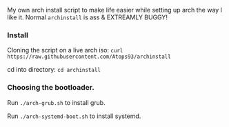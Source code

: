My own arch install script to make life easier while setting up arch the way I like it. Normal `archinstall` is ass & EXTREAMLY BUGGY!

### Install
Cloning the script on a live arch iso: `curl https://raw.githubusercontent.com/Atops93/archinstall`

cd into directory:
`cd archinstall`

### Choosing the bootloader.
Run `./arch-grub.sh` to install grub.

Run `./arch-systemd-boot.sh` to install systemd.
